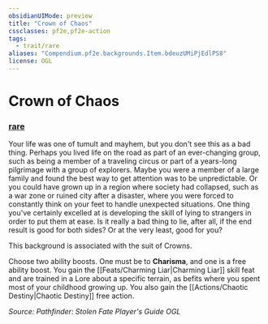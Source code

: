 ```yaml
---
obsidianUIMode: preview
title: "Crown of Chaos"
cssclasses: pf2e,pf2e-action
tags:
  - trait/rare
aliases: "Compendium.pf2e.backgrounds.Item.bdeuzUMiPjEdlPS8"
license: OGL
---
```

# Crown of Chaos

### [rare](rare "Rare Rarity Trait")






Your life was one of tumult and mayhem, but you don't see this as a bad thing. Perhaps you lived life on the road as part of an ever-changing group, such as being a member of a traveling circus or part of a years-long pilgrimage with a group of explorers. Maybe you were a member of a large family and found the best way to get attention was to be unpredictable. Or you could have grown up in a region where society had collapsed, such as a war zone or ruined city after a disaster, where you were forced to constantly think on your feet to handle unexpected situations. One thing you've certainly excelled at is developing the skill of lying to strangers in order to put them at ease. Is it really a bad thing to lie, after all, if the end result is good for both sides? Or at the very least, good for you?

This background is associated with the suit of Crowns.

Choose two ability boosts. One must be to **Charisma**, and one is a free ability boost. You gain the [[Feats/Charming Liar|Charming Liar]] skill feat and are trained in a Lore about a specific terrain, as befits where you spent most of your childhood growing up. You also gain the [[Actions/Chaotic Destiny|Chaotic Destiny]] free action.

*Source: Pathfinder: Stolen Fate Player's Guide*
*OGL*